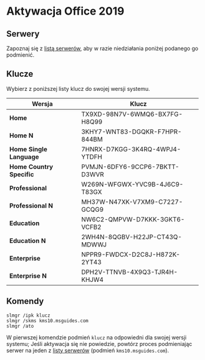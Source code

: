 # Aktywacja Office 2019
## Serwery
Zapoznaj się z [listą serwerów](/servers.md), aby w razie niedziałania poniżej podanego go podmienić.
## Klucze
Wybierz z poniższej listy klucz do swojej wersji systemu.

Wersja | Klucz
------ | -----
**Home** | TX9XD-98N7V-6WMQ6-BX7FG-H8Q99
**Home N** | 3KHY7-WNT83-DGQKR-F7HPR-844BM
**Home Single Language** | 7HNRX-D7KGG-3K4RQ-4WPJ4-YTDFH
**Home Country Specific** | PVMJN-6DFY6-9CCP6-7BKTT-D3WVR
**Professional** | W269N-WFGWX-YVC9B-4J6C9-T83GX
**Professional N** | MH37W-N47XK-V7XM9-C7227-GCQG9
**Education** | NW6C2-QMPVW-D7KKK-3GKT6-VCFB2
**Education N** | 2WH4N-8QGBV-H22JP-CT43Q-MDWWJ
**Enterprise** | NPPR9-FWDCX-D2C8J-H872K-2YT43
**Enterprise N** | DPH2V-TTNVB-4X9Q3-TJR4H-KHJW4

## Komendy
```
slmgr /ipk klucz
slmgr /skms kms10.msguides.com
slmgr /ato
```
W pierwszej komendzie podmień `klucz` na odpowiedni dla swojej wersji systemu;
Jeśli aktywacja się nie powiedzie, powtórz proces podmieniając serwer na jeden z [listy serwerów](/servers.md) (podmień `kms10.msguides.com`).
